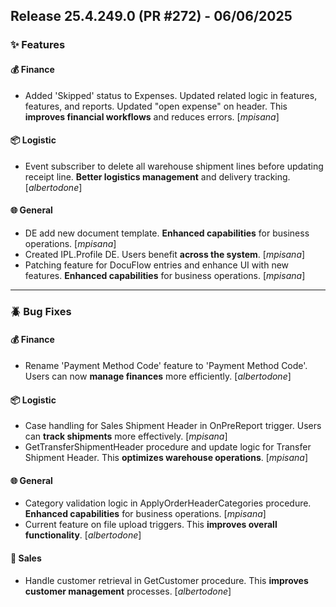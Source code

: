 ## Release 25.4.249.0 (PR #272) - 06/06/2025
### ✨ Features

#### 💰 Finance
  * Added 'Skipped' status to Expenses. Updated related logic in features, features, and reports. Updated "open expense" on header. This **improves financial workflows** and reduces errors. [*mpisana*]

#### 📦 Logistic
  * Event subscriber to delete all warehouse shipment lines before updating receipt line. **Better logistics management** and delivery tracking. [*albertodone*]

#### 🌐 General
  * DE add new document template. **Enhanced capabilities** for business operations. [*mpisana*]
  * Created IPL.Profile DE. Users benefit **across the system**. [*mpisana*]
  * Patching feature for DocuFlow entries and enhance UI with new features. **Enhanced capabilities** for business operations. [*mpisana*]

---
### 🪲 Bug Fixes

#### 💰 Finance
  * Rename 'Payment Method Code' feature to 'Payment Method Code'. Users can now **manage finances** more efficiently. [*albertodone*]

#### 📦 Logistic
  * Case handling for Sales Shipment Header in OnPreReport trigger. Users can **track shipments** more effectively. [*mpisana*]
  * GetTransferShipmentHeader procedure and update logic for Transfer Shipment Header. This **optimizes warehouse operations**. [*mpisana*]

#### 🌐 General
  * Category validation logic in ApplyOrderHeaderCategories procedure. **Enhanced capabilities** for business operations. [*mpisana*]
  * Current feature on file upload triggers. This **improves overall functionality**. [*albertodone*]

#### 🛒 Sales
  * Handle customer retrieval in GetCustomer procedure. This **improves customer management** processes. [*albertodone*]

